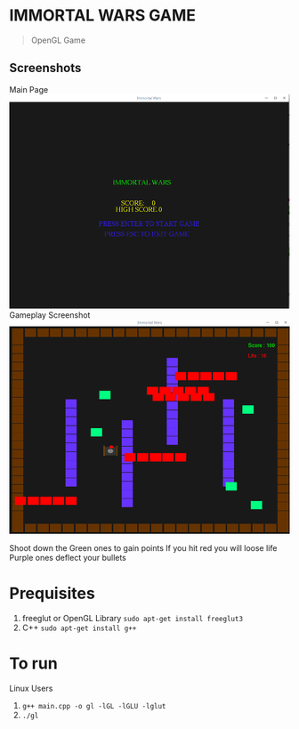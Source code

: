 
# IMMORTAL WARS GAME

>OpenGL Game 

## Screenshots
Main Page
![alt-text](a.png)
Gameplay Screenshot
![alt-test](b.png)

Shoot down the Green ones to gain points
If you hit red you will loose life 
Purple ones deflect your bullets

# Prequisites

1. freeglut or OpenGL Library `sudo apt-get install freeglut3`
2. C++ `sudo apt-get install g++`

# To run

Linux Users

1. `g++ main.cpp -o gl -lGL -lGLU -lglut` 
2. `./gl`
